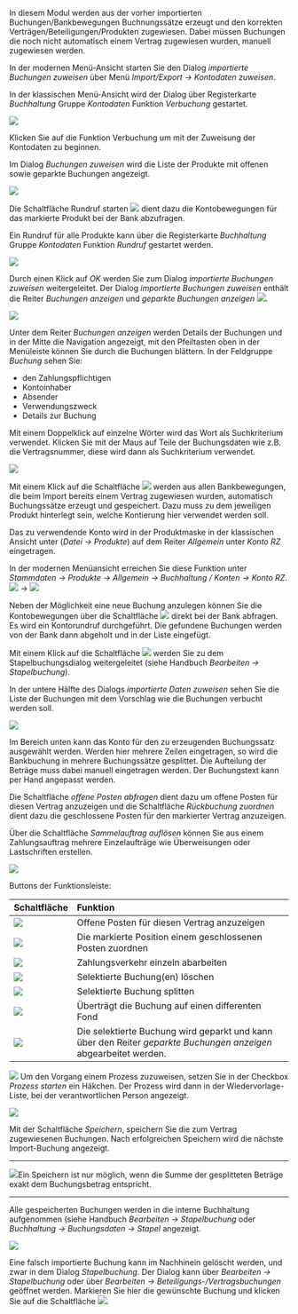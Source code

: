 In diesem Modul werden aus der vorher importierten Buchungen/Bankbewegungen Buchnungssätze erzeugt und den korrekten Verträgen/Beteiligungen/Produkten zugewiesen. Dabei müssen Buchungen die noch nicht automatisch einem Vertrag zugewiesen wurden, manuell zugewiesen werden.

In der modernen Menü-Ansicht starten Sie den Dialog *importierte Buchungen zuweisen* über Menü *Import/Export → Kontodaten zuweisen*.

In der klassischen Menü-Ansicht wird der Dialog über Registerkarte *Buchhaltung* Gruppe *Kontodaten* Funktion *Verbuchung* gestartet.

![](http://xpecto.github.io/docs/xpecto/Import_Export/Kontodaten_zuweisen/Kontodaten_Menue.png)

Klicken  Sie auf die Funktion Verbuchung um mit der Zuweisung der Kontodaten zu beginnen.

Im Dialog *Buchungen zuweisen* wird die Liste der Produkte mit offenen sowie geparkte Buchungen angezeigt.

![](http://xpecto.github.io/docs/xpecto/Import_Export/Kontodaten_zuweisen/Buchungen_zuweisen.png)

Die Schaltfläche Rundruf starten ![](http://xpecto.github.io/docs/xpecto/Import_Export/Kontodaten_zuweisen/Rundruf_starten.png) dient dazu die Kontobewegungen für das markierte Produkt bei der Bank abzufragen. 

Ein Rundruf für alle Produkte kann über die Registerkarte *Buchhaltung* Gruppe *Kontodaten* Funktion *Rundruf* gestartet werden.

![](http://xpecto.github.io/docs/xpecto/Import_Export/Kontodaten_zuweisen/Rundruf_Menue.png)


Durch einen Klick auf  *OK* werden Sie zum Dialog *importierte Buchungen zuweisen* weitergeleitet. 
Der Dialog *importierte Buchungen zuweisen* enthält die Reiter *Buchungen anzeigen* und *geparkte Buchungen anzeigen* ![](http://xpecto.github.io/docs/xpecto/Import_Export/Kontodaten_zuweisen/Geparkte_Buchungen.png).

![](http://xpecto.github.io/docs/xpecto/Import_Export/Kontodaten_zuweisen/Buchungen_zuweise_Main.png)

Unter dem Reiter *Buchungen anzeigen* werden Details der Buchungen und in der Mitte die Navigation angezeigt, mit den Pfeiltasten oben in der Menüleiste können Sie durch die Buchungen blättern. 
In der Feldgruppe *Buchung* sehen Sie:

 - den Zahlungspflichtigen
 - Kontoinhaber
 - Absender
 - Verwendungszweck
 - Details zur Buchung

Mit einem Doppelklick auf einzelne Wörter wird das Wort als Suchkriterium verwendet. Klicken Sie mit der Maus auf Teile der Buchungsdaten wie z.B. die Vertragsnummer, diese wird dann als Suchkriterium verwendet.

![](http://xpecto.github.io/docs/xpecto/Import_Export/Kontodaten_zuweisen/Buchung_Suche.png)

Mit einem Klick auf die Schaltfläche ![](http://xpecto.github.io/docs/img/img_1442307719407.png) werden aus allen Bankbewegungen, die beim Import bereits einem Vertrag zugewiesen wurden, automatisch Buchungssätze erzeugt und gespeichert. Dazu muss zu dem jeweiligen Produkt hinterlegt sein, welche Kontierung hier verwendet werden soll. 

Das zu verwendende Konto wird in der Produktmaske in der klassischen Ansicht unter (*Datei → Produkte*) auf dem Reiter *Allgemein* unter *Konto RZ* eingetragen. 

In der modernen Menüansicht erreichen Sie diese Funktion unter *Stammdaten -> Produkte -> Allgemein -> Buchhaltung / Konten -> Konto RZ*.
![](http://xpecto.github.io/docs/xpecto/Import_Export/Kontodaten_zuweisen/Produkte_Menue.png) -> ![](http://xpecto.github.io/docs/xpecto/Import_Export/Kontodaten_zuweisen/Konto_RZ.png)

Neben der Möglichkeit eine neue Buchung anzulegen können Sie die Kontobewegungen über die Schaltfläche ![](http://xpecto.github.io/docs/img/img_1461923451087.png) direkt bei der Bank abfragen.  Es wird ein Kontorundruf durchgeführt. Die gefundene Buchungen werden von der Bank dann abgeholt und in der Liste eingefügt.

Mit einem Klick auf die Schaltfläche ![](http://xpecto.github.io/docs/img/img_1442404617262.png) werden Sie zu dem Stapelbuchungsdialog weitergeleitet (siehe Handbuch *Bearbeiten → Stapelbuchung*). 

In der untere Hälfte des Dialogs *importierte Daten zuweisen* sehen Sie die Liste der Buchungen mit dem Vorschlag wie die Buchungen verbucht werden soll. 

![](http://xpecto.github.io/docs/img/img_1461924691118.png)

Im Bereich unten kann das Konto für den zu erzeugenden Buchungssatz ausgewählt werden. Werden hier mehrere Zeilen eingetragen, so wird die Bankbuchung in mehrere Buchungssätze gesplittet. Die Aufteilung der Beträge muss dabei manuell eingetragen werden. Der Buchungstext kann per Hand angepasst werden.

Die Schaltfläche *offene Posten abfragen* dient dazu um offene Posten für diesen Vertrag anzuzeigen und die Schaltfläche *Rückbuchung zuordnen* dient dazu die geschlossene Posten für den markierter Vertrag anzuzeigen.

Über die Schaltfläche *Sammelauftrag auflösen* können Sie aus einem Zahlungsauftrag mehrere Einzelaufträge wie Überweisungen oder Lastschriften erstellen. 

![](http://xpecto.github.io/docs/xpecto/Import_Export/Kontodaten_zuweisen/Zahlungsverkehr_auswaehlen.png)

Buttons der Funktionsleiste:

|  Schaltfläche         |    Funktion     |  
| ------------- |:-------------| 
| ![](http://xpecto.github.io/docs/xpecto/Import_Export/Kontodaten_zuweisen/Button_offene_Posten_abfragen.png)     |  Offene Posten für diesen Vertrag anzuzeigen |
| ![](http://xpecto.github.io/docs/xpecto/Import_Export/Kontodaten_zuweisen/Button_Rückbuchung_zuordnen.png)|Die markierte Position einem geschlossenen Posten zuordnen  | 
| ![](http://xpecto.github.io/docs/xpecto/Import_Export/Kontodaten_zuweisen/Button_Sammelauftrag_aufloesen.png)| Zahlungsverkehr einzeln abarbeiten | 
| ![](http://xpecto.github.io/docs/xpecto/Import_Export/Kontodaten_zuweisen/Button_Buchung_loeschen.png)  | Selektierte Buchung(en) löschen | 
| ![](http://xpecto.github.io/docs/xpecto/Import_Export/Kontodaten_zuweisen/Button_Buchung_aufteilen.png)  | Selektierte Buchung splitten | 
| ![](http://xpecto.github.io/docs/xpecto/Import_Export/Kontodaten_zuweisen/Button_Buchung_uebertragen.png)  |Überträgt die Buchung auf einen differenten Fond| 
| ![](http://xpecto.github.io/docs/xpecto/Import_Export/Kontodaten_zuweisen/Button_Buchung_parken.png)   | Die selektierte Buchung wird geparkt und kann über den Reiter *geparkte Buchungen anzeigen* abgearbeitet werden. | 

![](http://xpecto.github.io/docs/xpecto/Import_Export/Kontodaten_zuweisen/Prozess_starten.png)
Um den Vorgang einem Prozess zuzuweisen, setzen Sie in der Checkbox *Prozess starten* ein Häkchen. Der Prozess wird dann in der Wiedervorlage-Liste, bei der verantwortlichen Person angezeigt.

![](http://xpecto.github.io/docs/xpecto/Import_Export/Kontodaten_zuweisen/Speichern.png)

Mit der Schaltfläche *Speichern*, speichern Sie die zum Vertrag zugewiesenen Buchungen. Nach erfolgreichen Speichern wird die nächste Import-Buchung angezeigt. 

----------
![](http://xpecto.github.io/docs/xpecto/Grafiken/gr_gluehbirne.jpg)Ein Speichern ist nur möglich, wenn die Summe der gesplitteten Beträge exakt dem Buchungsbetrag entspricht.


----------


Alle gespeicherten Buchungen werden in die interne Buchhaltung aufgenommen (siehe Handbuch *Bearbeiten → Stapelbuchung* oder *Buchhaltung -> Buchungsdaten -> Stapel* angezeigt.

![](http://xpecto.github.io/docs/xpecto/Import_Export/Kontodaten_zuweisen/Buchung_loeschen.png)

Eine falsch importierte Buchung kann im Nachhinein gelöscht werden, und zwar in dem Dialog *Stapelbuchung*. Der Dialog kann über *Bearbeiten → Stapelbuchung* oder über *Bearbeiten → Beteiligungs-/Vertragsbuchungen* geöffnet werden. Markieren Sie hier die gewünschte Buchung und klicken Sie auf die Schaltfläche ![](http://xpecto.github.io/docs/xpecto/Import_Export/Kontodaten_zuweisen/Buchung_loeschen_.png). 